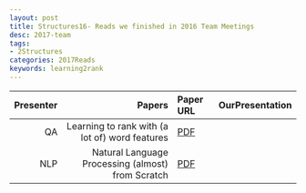 ```yaml
---
layout: post
title: Structures16- Reads we finished in 2016 Team Meetings 
desc: 2017-team
tags:
- 2Structures
categories: 2017Reads
keywords: learning2rank 
---
```


| Presenter | Papers | Paper URL| OurPresentation |
| -----: | ---------------------------: | :----- | :----- |
| QA | Learning to rank with (a lot of) word features | [PDF](http://ronan.collobert.com/pub/matos/2009_ssi_jir.pdf) |  |
| NLP | Natural Language Processing (almost) from Scratch | [PDF](https://arxiv.org/abs/1103.0398) |  |


